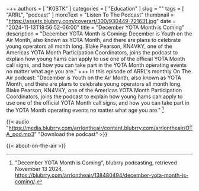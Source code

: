 +++
authors = [ "K0STK" ]
categories = [ "Education" ]
slug = ""
tags = [ "ARRL", "podcast" ]
moreText = "Listen To The Podcast"
thumbnail = "https://assets.blubrry.com/coverart/300/930449-721631.jpg"
date = "2024-11-13T18:56:52-06:00"
title = "December YOTA Month is Coming"
description = "December YOTA Month is Coming: December is Youth on the Air Month, also known as YOTA Month, and there are plans to celebrate young operators all month long. Blake Pearson, KN4VKY, one of the Americas YOTA Month Participation Coordinators, joins the podcast to explain how young hams can apply to use one of the official YOTA Month call signs, and how you can take part in the YOTA Month operating events no matter what age you are."
+++
In this episode of ARRL's monthly On The Air podcast: "December is Youth
on the Air Month, also known as YOTA Month, and there are plans to
celebrate young operators all month long. Blake Pearson, KN4VKY, one of
the Americas YOTA Month Participation Coordinators, joins the podcast to
explain how young hams can apply to use one of the official YOTA Month
call signs, and how you can take part in the YOTA Month operating events
no matter what age you are." [^1]

[^1]: "December YOTA Month is Coming", blubrry podcasting, retrieved November 13 2024, https://blubrry.com/arrlontheair/138480494/december-yota-month-is-coming/.

<!--more-->

{{< audio "https://media.blubrry.com/arrlontheair/content.blubrry.com/arrlontheair/OTA_pod.mp3" "Download the podcast" >}}

{{< about-on-the-air >}}
